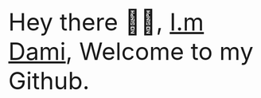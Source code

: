 <font size="+7">Hey there 👋🏽, [I.m Dami](https://www.linkedin.com/in/dami-oyeniyi-97805b23a/), Welcome to my Github.</font>
